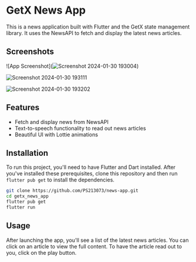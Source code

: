 # GetX News App

This is a news application built with Flutter and the GetX state management library. It uses the NewsAPI to fetch and display the latest news articles.

## Screenshots

![App Screenshot](![Screenshot 2024-01-30 193004](https://github.com/PS213073/news-app/assets/107118950/fd456a1d-bb3b-4b19-8c1d-86cfa62d540e))

![Screenshot 2024-01-30 193111](https://github.com/PS213073/news-app/assets/107118950/92479ef0-a3c4-469e-8b91-f01b975b3bc0)

![Screenshot 2024-01-30 193202](https://github.com/PS213073/news-app/assets/107118950/ea71d937-1290-4e7d-8ce5-1d7c98e7454a)

## Features

- Fetch and display news from NewsAPI
- Text-to-speech functionality to read out news articles
- Beautiful UI with Lottie animations

## Installation

To run this project, you'll need to have Flutter and Dart installed. After you've installed these prerequisites, clone this repository and then run `flutter pub get` to install the dependencies.

```bash
git clone https://github.com/PS213073/news-app.git
cd getx_news_app
flutter pub get
flutter run

```

## Usage

After launching the app, you'll see a list of the latest news articles. You can click on an article to view the full content. To have the article read out to you, click on the play button.






